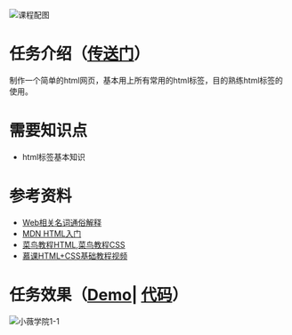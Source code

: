 ![课程配图](http://gss0.baidu.com/9rkZbzqaKgQUohGko9WTAnF6hhy/mms-res/fed/ife/ife_tutor/课程配图.3fb31f3e5af7e8d7.jpg)
# 任务介绍（[传送门](http://ife.baidu.com/course/detail/id/90)）
制作一个简单的html网页，基本用上所有常用的html标签，目的熟练html标签的使用。
# 需要知识点
+ html标签基本知识
# 参考资料
+ [Web相关名词通俗解释](https://www.zhihu.com/question/22689579)
+ [MDN HTML入门](https://developer.mozilla.org/zh-CN/docs/Web/Guide/HTML/Introduction)
+ [菜鸟教程HTML](http://www.runoob.com/html/html-tutorial.html),[菜鸟教程CSS](http://www.runoob.com/css/css-tutorial.html)
+ [慕课HTML+CSS基础教程视频](http://www.imooc.com/learn/9)
# 任务效果（[Demo](https://xluos.github.io/ife/%E7%AC%AC%E4%B8%80%E9%98%B6%E6%AE%B5/1-1.html)| [代码](https://github.com/xluos/ife)）
![小薇学院1-1](http://7xrp04.com1.z0.glb.clouddn.com/task_1_1_1.jpg)
